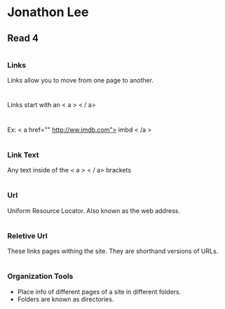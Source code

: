 # Jonathon Lee
## Read 4
#
### Links
Links allow you to move from one page to another.
#
Links start with an < a > < / a>
#
Ex: < a href="" http://ww.imdb.com"> imbd < /a >
#
### Link Text
Any text inside of the < a > < / a> brackets
#
### Url
Uniform Resource Locator. Also known as the web address.
#
### Reletive Url
These links pages withing the site. They are shorthand versions of URLs.
#
### Organization Tools
- Place info of different pages of a site in different folders.
- Folders are known as directories.
